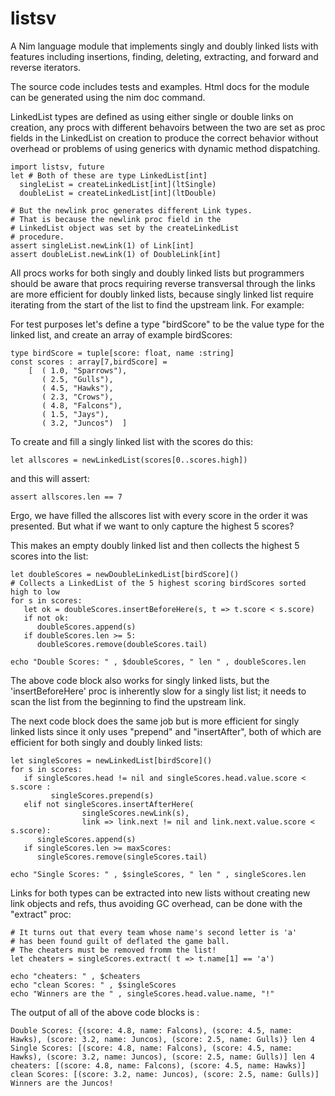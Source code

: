 # listsv
A Nim language module that implements singly and doubly linked lists with features including insertions, 
finding, deleting, extracting, and forward and reverse iterators.

The source code includes tests and examples. Html docs for the module can be generated using the nim doc command.

LinkedList types are defined as using either single or double links on creation, any procs with different behavoirs between the two are set as proc fields in the LinkedList on creation to produce the correct behavior without overhead or problems of using generics with dynamic method dispatching.

```
import listsv, future
let # Both of these are type LinkedList[int]
  singleList = createLinkedList[int](ltSingle)
  doubleList = createLinkedList[int](ltDouble)
  
# But the newlink proc generates different Link types.
# That is because the newlink proc field in the 
# LinkedList object was set by the createLinkedList
# procedure.
assert singleList.newLink(1) of Link[int]
assert doubleList.newLink(1) of DoubleLink[int]
```

All procs works for both singly and doubly linked lists but programmers should be aware that procs requiring reverse transversal through the links are more efficient for doubly linked lists, because singly linked list require iterating from the start of the list to find the upstream link. For example:

For test purposes let's define a type "birdScore" to be the value type for 
the linked list, and create an array of example birdScores:
```
type birdScore = tuple[score: float, name :string]
const scores : array[7,birdScore] = 
    [  ( 1.0, "Sparrows"), 
       ( 2.5, "Gulls"), 
       ( 4.5, "Hawks"),
       ( 2.3, "Crows"),
       ( 4.8, "Falcons"),
       ( 1.5, "Jays"),
       ( 3.2, "Juncos")  ]
```
To create and fill a singly linked list with the scores do this:
```
let allscores = newLinkedList(scores[0..scores.high])
```
and this will assert:
```
assert allscores.len == 7
```
Ergo, we have filled the allscores list with every score in the order it was presented. But what if we want to only capture the highest 5 scores?

This makes an empty doubly linked list and then collects the highest 5 scores into the list:
```
let doubleScores = newDoubleLinkedList[birdScore]()
# Collects a LinkedList of the 5 highest scoring birdScores sorted high to low
for s in scores:
   let ok = doubleScores.insertBeforeHere(s, t => t.score < s.score)
   if not ok:
      doubleScores.append(s)
   if doubleScores.len >= 5:
      doubleScores.remove(doubleScores.tail)
      
echo "Double Scores: " , $doubleScores, " len " , doubleScores.len
```
The above code block also works for singly linked lists, but the 'insertBeforeHere' proc is inherently slow for a singly list list; it needs to scan the list from the beginning to find the upstream link.

The next code block does the same job but is more efficient for singly linked lists since it only uses "prepend" and "insertAfter", both of which are efficient for both singly and doubly linked lists:
```
let singleScores = newLinkedList[birdScore]()
for s in scores:
   if singleScores.head != nil and singleScores.head.value.score < s.score :
         singleScores.prepend(s)
   elif not singleScores.insertAfterHere(
                singleScores.newLink(s),  
                link => link.next != nil and link.next.value.score < s.score):
      singleScores.append(s)
   if singleScores.len >= maxScores:
      singleScores.remove(singleScores.tail)
      
echo "Single Scores: " , $singleScores, " len " , singleScores.len
```
Links for both types can be extracted into new lists without creating new link objects and refs, thus avoiding GC overhead, can be done with the "extract" proc:

```
# It turns out that every team whose name's second letter is 'a' 
# has been found guilt of deflated the game ball.
# The cheaters must be removed fromm the list!
let cheaters = singleScores.extract( t => t.name[1] == 'a')

echo "cheaters: " , $cheaters
echo "clean Scores: " , $singleScores
echo "Winners are the " , singleScores.head.value.name, "!"
```
The output of all of the above code blocks is :
```
Double Scores: {(score: 4.8, name: Falcons), (score: 4.5, name: Hawks), (score: 3.2, name: Juncos), (score: 2.5, name: Gulls)} len 4
Single Scores: [(score: 4.8, name: Falcons), (score: 4.5, name: Hawks), (score: 3.2, name: Juncos), (score: 2.5, name: Gulls)] len 4
cheaters: [(score: 4.8, name: Falcons), (score: 4.5, name: Hawks)]
clean Scores: [(score: 3.2, name: Juncos), (score: 2.5, name: Gulls)]
Winners are the Juncos!
```





